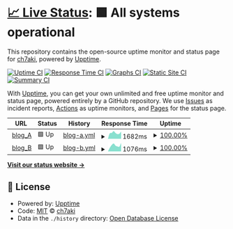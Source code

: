 # [📈 Live Status](https://ch7aki.github.io/status): <!--live status--> **🟩 All systems operational**

This repository contains the open-source uptime monitor and status page for [ch7aki](https://ch7aki.com), powered by [Upptime](https://github.com/upptime/upptime).

[![Uptime CI](https://github.com/ch7aki/status/workflows/Uptime%20CI/badge.svg)](https://github.com/ch7aki/status/actions?query=workflow%3A%22Uptime+CI%22)
[![Response Time CI](https://github.com/ch7aki/status/workflows/Response%20Time%20CI/badge.svg)](https://github.com/ch7aki/status/actions?query=workflow%3A%22Response+Time+CI%22)
[![Graphs CI](https://github.com/ch7aki/status/workflows/Graphs%20CI/badge.svg)](https://github.com/ch7aki/status/actions?query=workflow%3A%22Graphs+CI%22)
[![Static Site CI](https://github.com/ch7aki/status/workflows/Static%20Site%20CI/badge.svg)](https://github.com/ch7aki/status/actions?query=workflow%3A%22Static+Site+CI%22)
[![Summary CI](https://github.com/ch7aki/status/workflows/Summary%20CI/badge.svg)](https://github.com/ch7aki/status/actions?query=workflow%3A%22Summary+CI%22)

With [Upptime](https://upptime.js.org), you can get your own unlimited and free uptime monitor and status page, powered entirely by a GitHub repository. We use [Issues](https://github.com/ch7aki/status/issues) as incident reports, [Actions](https://github.com/ch7aki/status/actions) as uptime monitors, and [Pages](https://ch7aki.github.io/status) for the status page.

<!--start: status pages-->
<!-- This summary is generated by Upptime (https://github.com/upptime/upptime) -->
<!-- Do not edit this manually, your changes will be overwritten -->
<!-- prettier-ignore -->
| URL | Status | History | Response Time | Uptime |
| --- | ------ | ------- | ------------- | ------ |
| <img alt="" src="https://icons.duckduckgo.com/ip3/ch7aki.com.ico" height="13"> [blog_A](https://ch7aki.com) | 🟩 Up | [blog-a.yml](https://github.com/ch7aki/status/commits/HEAD/history/blog-a.yml) | <details><summary><img alt="Response time graph" src="./graphs/blog-a/response-time-week.png" height="20"> 1682ms</summary><br><a href="https://ch7aki.github.io/status/history/blog-a"><img alt="Response time 1652" src="https://img.shields.io/endpoint?url=https%3A%2F%2Fraw.githubusercontent.com%2Fch7aki%2Fstatus%2FHEAD%2Fapi%2Fblog-a%2Fresponse-time.json"></a><br><a href="https://ch7aki.github.io/status/history/blog-a"><img alt="24-hour response time 2032" src="https://img.shields.io/endpoint?url=https%3A%2F%2Fraw.githubusercontent.com%2Fch7aki%2Fstatus%2FHEAD%2Fapi%2Fblog-a%2Fresponse-time-day.json"></a><br><a href="https://ch7aki.github.io/status/history/blog-a"><img alt="7-day response time 1682" src="https://img.shields.io/endpoint?url=https%3A%2F%2Fraw.githubusercontent.com%2Fch7aki%2Fstatus%2FHEAD%2Fapi%2Fblog-a%2Fresponse-time-week.json"></a><br><a href="https://ch7aki.github.io/status/history/blog-a"><img alt="30-day response time 1614" src="https://img.shields.io/endpoint?url=https%3A%2F%2Fraw.githubusercontent.com%2Fch7aki%2Fstatus%2FHEAD%2Fapi%2Fblog-a%2Fresponse-time-month.json"></a><br><a href="https://ch7aki.github.io/status/history/blog-a"><img alt="1-year response time 1652" src="https://img.shields.io/endpoint?url=https%3A%2F%2Fraw.githubusercontent.com%2Fch7aki%2Fstatus%2FHEAD%2Fapi%2Fblog-a%2Fresponse-time-year.json"></a></details> | <details><summary><a href="https://ch7aki.github.io/status/history/blog-a">100.00%</a></summary><a href="https://ch7aki.github.io/status/history/blog-a"><img alt="All-time uptime 100.00%" src="https://img.shields.io/endpoint?url=https%3A%2F%2Fraw.githubusercontent.com%2Fch7aki%2Fstatus%2FHEAD%2Fapi%2Fblog-a%2Fuptime.json"></a><br><a href="https://ch7aki.github.io/status/history/blog-a"><img alt="24-hour uptime 100.00%" src="https://img.shields.io/endpoint?url=https%3A%2F%2Fraw.githubusercontent.com%2Fch7aki%2Fstatus%2FHEAD%2Fapi%2Fblog-a%2Fuptime-day.json"></a><br><a href="https://ch7aki.github.io/status/history/blog-a"><img alt="7-day uptime 100.00%" src="https://img.shields.io/endpoint?url=https%3A%2F%2Fraw.githubusercontent.com%2Fch7aki%2Fstatus%2FHEAD%2Fapi%2Fblog-a%2Fuptime-week.json"></a><br><a href="https://ch7aki.github.io/status/history/blog-a"><img alt="30-day uptime 100.00%" src="https://img.shields.io/endpoint?url=https%3A%2F%2Fraw.githubusercontent.com%2Fch7aki%2Fstatus%2FHEAD%2Fapi%2Fblog-a%2Fuptime-month.json"></a><br><a href="https://ch7aki.github.io/status/history/blog-a"><img alt="1-year uptime 100.00%" src="https://img.shields.io/endpoint?url=https%3A%2F%2Fraw.githubusercontent.com%2Fch7aki%2Fstatus%2FHEAD%2Fapi%2Fblog-a%2Fuptime-year.json"></a></details>
| <img alt="" src="https://icons.duckduckgo.com/ip3/ch7aki-life.com.ico" height="13"> [blog_B](https://ch7aki-life.com) | 🟩 Up | [blog-b.yml](https://github.com/ch7aki/status/commits/HEAD/history/blog-b.yml) | <details><summary><img alt="Response time graph" src="./graphs/blog-b/response-time-week.png" height="20"> 1076ms</summary><br><a href="https://ch7aki.github.io/status/history/blog-b"><img alt="Response time 970" src="https://img.shields.io/endpoint?url=https%3A%2F%2Fraw.githubusercontent.com%2Fch7aki%2Fstatus%2FHEAD%2Fapi%2Fblog-b%2Fresponse-time.json"></a><br><a href="https://ch7aki.github.io/status/history/blog-b"><img alt="24-hour response time 1519" src="https://img.shields.io/endpoint?url=https%3A%2F%2Fraw.githubusercontent.com%2Fch7aki%2Fstatus%2FHEAD%2Fapi%2Fblog-b%2Fresponse-time-day.json"></a><br><a href="https://ch7aki.github.io/status/history/blog-b"><img alt="7-day response time 1076" src="https://img.shields.io/endpoint?url=https%3A%2F%2Fraw.githubusercontent.com%2Fch7aki%2Fstatus%2FHEAD%2Fapi%2Fblog-b%2Fresponse-time-week.json"></a><br><a href="https://ch7aki.github.io/status/history/blog-b"><img alt="30-day response time 946" src="https://img.shields.io/endpoint?url=https%3A%2F%2Fraw.githubusercontent.com%2Fch7aki%2Fstatus%2FHEAD%2Fapi%2Fblog-b%2Fresponse-time-month.json"></a><br><a href="https://ch7aki.github.io/status/history/blog-b"><img alt="1-year response time 970" src="https://img.shields.io/endpoint?url=https%3A%2F%2Fraw.githubusercontent.com%2Fch7aki%2Fstatus%2FHEAD%2Fapi%2Fblog-b%2Fresponse-time-year.json"></a></details> | <details><summary><a href="https://ch7aki.github.io/status/history/blog-b">100.00%</a></summary><a href="https://ch7aki.github.io/status/history/blog-b"><img alt="All-time uptime 99.99%" src="https://img.shields.io/endpoint?url=https%3A%2F%2Fraw.githubusercontent.com%2Fch7aki%2Fstatus%2FHEAD%2Fapi%2Fblog-b%2Fuptime.json"></a><br><a href="https://ch7aki.github.io/status/history/blog-b"><img alt="24-hour uptime 100.00%" src="https://img.shields.io/endpoint?url=https%3A%2F%2Fraw.githubusercontent.com%2Fch7aki%2Fstatus%2FHEAD%2Fapi%2Fblog-b%2Fuptime-day.json"></a><br><a href="https://ch7aki.github.io/status/history/blog-b"><img alt="7-day uptime 100.00%" src="https://img.shields.io/endpoint?url=https%3A%2F%2Fraw.githubusercontent.com%2Fch7aki%2Fstatus%2FHEAD%2Fapi%2Fblog-b%2Fuptime-week.json"></a><br><a href="https://ch7aki.github.io/status/history/blog-b"><img alt="30-day uptime 100.00%" src="https://img.shields.io/endpoint?url=https%3A%2F%2Fraw.githubusercontent.com%2Fch7aki%2Fstatus%2FHEAD%2Fapi%2Fblog-b%2Fuptime-month.json"></a><br><a href="https://ch7aki.github.io/status/history/blog-b"><img alt="1-year uptime 99.99%" src="https://img.shields.io/endpoint?url=https%3A%2F%2Fraw.githubusercontent.com%2Fch7aki%2Fstatus%2FHEAD%2Fapi%2Fblog-b%2Fuptime-year.json"></a></details>

<!--end: status pages-->

[**Visit our status website →**](https://ch7aki.github.io/status)

## 📄 License

- Powered by: [Upptime](https://github.com/upptime/upptime)
- Code: [MIT](./LICENSE) © [ch7aki](https://ch7aki.com)
- Data in the `./history` directory: [Open Database License](https://opendatacommons.org/licenses/odbl/1-0/)
